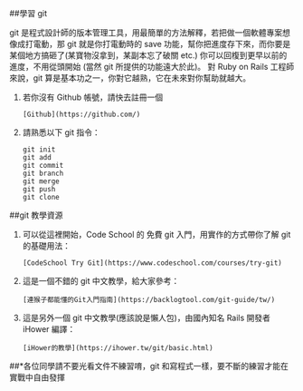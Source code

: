 ##學習 git

git 是程式設計師的版本管理工具，用最簡單的方法解釋，若把做一個軟體專案想像成打電動，那 git 就是你打電動時的 save 功能，幫你把進度存下來，而你要是某個地方搞砸了(某寶物沒拿到，某副本忘了破關 etc.) 你可以回椱到更早以前的進度，不用從頭開始 (當然 git 所提供的功能遠大於此)。 對 Ruby on Rails 工程師來說，git 算是基本功之一，你對它越熟，它在未來對你幫助就越大。

1. 若你沒有 Github 帳號，請快去註冊一個

	```
	[Github](https://github.com/)
	```

2. 請熟悉以下 git 指令：

	```
	git init
	git add
	git commit 
	git branch 
	git merge
	git push
	git clone
	```

##git 教學資源

1. 可以從這裡開始，Code School 的 免費 git 入門，用實作的方式帶你了解 git 的基礎用法：

    ```
    [CodeSchool Try Git](https://www.codeschool.com/courses/try-git)
    ```
2. 這是一個不錯的 git 中文教學，給大家參考：

	```
	[連猴子都能懂的Git入門指南](https://backlogtool.com/git-guide/tw/)
	```
3. 這是另外一個 git 中文教學(應該說是懶人包)，由國內知名 Rails 開發者 iHower 編譯：

	```
	[iHower的教學](https://ihower.tw/git/basic.html)
	```

##*各位同學請不要光看文件不練習唷，git 和寫程式一樣，要不斷的練習才能在實戰中自由發揮




